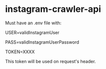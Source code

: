 # instagram-crawler-api
Must have an .env file with:

USER=validInstagramUser

PASS=validInstagramUserPassword

TOKEN=XXXX

This token will be used on request's header.
